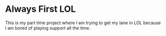 # Always First LOL
This is my part time project where I am trying to get my lane in LOL because I am bored of playing support all the time.
